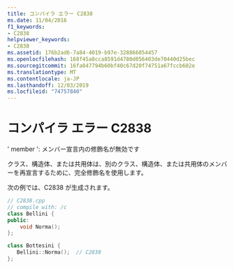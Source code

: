 ```yaml
---
title: コンパイラ エラー C2838
ms.date: 11/04/2016
f1_keywords:
- C2838
helpviewer_keywords:
- C2838
ms.assetid: 176b2ad6-7a84-4019-b97e-328866054457
ms.openlocfilehash: 168f45a8cca8591d4780d056403de70440d25bec
ms.sourcegitcommit: 16fa847794b60bf40c67d20f74751a67fccb602e
ms.translationtype: MT
ms.contentlocale: ja-JP
ms.lasthandoff: 12/03/2019
ms.locfileid: "74757840"
---
```

# <a name="compiler-error-c2838"></a>コンパイラ エラー C2838

' member ': メンバー宣言内の修飾名が無効です

クラス、構造体、または共用体は、別のクラス、構造体、または共用体のメンバーを再宣言するために、完全修飾名を使用します。

次の例では、C2838 が生成されます。

```cpp
// C2838.cpp
// compile with: /c
class Bellini {
public:
    void Norma();
};

class Bottesini {
   Bellini::Norma();  // C2838
};
```

